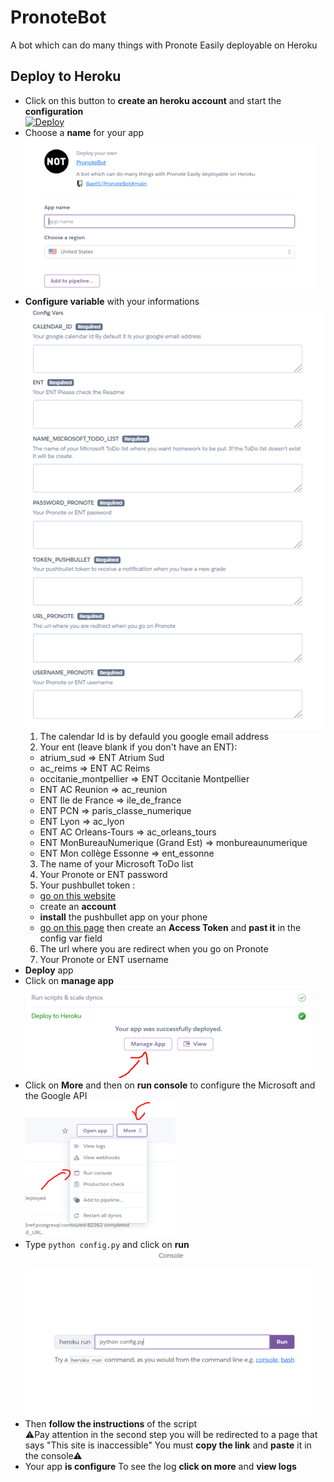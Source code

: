 # PronoteBot
A bot which can do many things with Pronote Easily deployable on Heroku

## Deploy to Heroku
* Click on this button to **create an heroku account** and start the **configuration**\
[![Deploy](https://www.herokucdn.com/deploy/button.svg)](https://heroku.com/deploy?template=https://github.com/Bapt5/PronoteBot/tree/main)
* Choose a **name** for your app\
![choose](./images/choose-name.png)
* **Configure variable** with your informations\
![config](./images/config-var.png)
  1. The calendar Id is by defauld you google email address
  2. Your ent (leave blank if you don't have an ENT):
    * atrium_sud => ENT Atrium Sud
    * ac_reims => ENT AC Reims
    * occitanie_montpellier => ENT Occitanie Montpellier
    * ENT AC Reunion => ac_reunion
    * ENT Ile de France => ile_de_france
    * ENT PCN => paris_classe_numerique
    * ENT Lyon => ac_lyon
    * ENT AC Orleans-Tours => ac_orleans_tours
    * ENT MonBureauNumerique (Grand Est) => monbureaunumerique
    * ENT Mon collège Essonne => ent_essonne
  3. The name of your Microsoft ToDo list
  4. Your Pronote or ENT password
  5. Your pushbullet token :
    * [go on this website](https://www.pushbullet.com/)
    * create an **account**
    * **install** the pushbullet app on your phone
    * [go on this page](https://www.pushbullet.com/#settings) then create an **Access Token** and **past it** in the config var field
  6. The url where you are redirect when you go on Pronote
  7. Your Pronote or ENT username
* **Deploy** app
* Click on **manage app**\
![manage](./images/manage-app.png)
* Click on **More** and then on **run console** to configure the Microsoft and the Google API\
![run](./images/run-console.png)
* Type ```python config.py``` and click on **run**\
![configpy](./images/configpy.png)
* Then **follow the instructions** of the script\
⚠Pay attention in the second step you will be redirected to a page that says "This site is inaccessible" You must **copy the link** and **paste** it in the console⚠
* Your app **is configure** To see the log **click on more** and **view logs**
